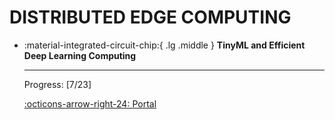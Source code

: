 # __DISTRIBUTED EDGE COMPUTING__

<div class="grid cards" markdown>

-   :material-integrated-circuit-chip:{ .lg .middle } __TinyML and Efficient Deep Learning Computing__

    ---

    Progress: [7/23]

    [:octicons-arrow-right-24: <a href="https://hanlab.mit.edu/courses/2024-fall-65940/" target="_blank"> Portal </a>](#)

</div>


